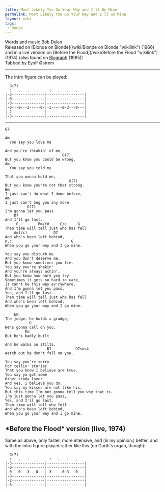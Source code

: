 ```yaml
---
title: Most Likely You Go Your Way and I'll Go Mine
permalink: Most Likely You Go Your Way and I'll Go Mine
layout: wiki
tags:
 - Songs
---
```


Words and music Bob Dylan  
Released on [Blonde on Blonde](/wiki/Blonde on Blonde "wikilink") (1966) and
in a live version on [Before the Flood](/wiki/Before the Flood "wikilink")
(1974) (also found on [Biograph](/wiki/Biograph "wikilink") (1985))  
 Tabbed by Eyolf Østrem

* * * * *

The intro figure can be played:

      G(7)
      :   .   .   .     :   .   .   .
    |-3---------------|-----------------|
    |-0---------------|-----------------|
    |-0---------------|-----------------|
    |-0---0---3-----0-|-3-----0-3---0---|
    |-2---------------|-----------------|
    |-3---------------|-----------------|

* * * * *

    G7

    Am
      You say you love me

    And you're thinkin' of me,
                              G(7)
    But you know you could be wrong.
    Am
      You say you told me

    That you wanna hold me,
                                 G(7)
    But you know you're not that strong.
    Bm
    I just can't do what I done before,
    Am
    I just can't beg you any more.
              G(7)
    I'm gonna let you pass
        D7
    And I'll go last.
         G         Bm/f#     C/e     G
    Then time will tell just who has fell
        Am(/c)            D7
    And who's been left behind,
    n.c.                          G
    When you go your way and I go mine.

    You say you disturb me
    And you don't deserve me,
    But you know sometimes you lie.
    You say you're shakin'
    And you're always achin',
    But you know how hard you try.
    Sometimes it gets so hard to care,
    It can't be this way ev'rywhere.
    And I'm gonna let you pass,
    Yes, and I'll go last.
    Then time will tell just who has fell
    And who's been left behind,
    When you go your way and I go mine.

        Em
    The judge, he holds a grudge,
               D
    He's gonna call on you.
             Em
    But he's badly built

    And he walks on stilts,
                       D7           D7sus4
    Watch out he don't fall on you.

    You say you're sorry
    For tellin' stories
    That you know I believe are true.
    You say ya got some
    Other kinda lover
    And yes, I believe you do.
    You say my kisses are not like his,
    But this time I'm not gonna tell you why that is.
    I'm just gonna let you pass,
    Yes, and I'll go last.
    Then time will tell who fell
    And who's been left behind,
    When you go your way and I go mine.

<h2 class="songversion">
*Before the Flood* version (live, 1974)

</h2>
Same as above, only faster, more intensive, and (in my opinion:) better,
and with the intro figure played rather like this (on Garth's organ,
though):

      G(7)
      :   .   .   .     :   .   .   .
    |-3---------------|-----------------|
    |-0---------------|-----------------|
    |-0---0---3---0---|-3-----0-3---0---|
    |-0---------------|-----------------|
    |-2---------------|-----------------|
    |-3---------------|-----------------|
